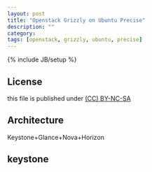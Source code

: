 ```yaml
---
layout: post
title: "Openstack Grizzly on Ubuntu Precise"
description: ""
category: 
tags: [openstack, grizzly, ubuntu, precise]
---
```

{% include JB/setup %}
## License
this file is published under [(CC) BY-NC-SA](http://creativecommons.org/licenses/by-nc-sa/3.0/)

## Architecture
Keystone+Glance+Nova+Horizon

## keystone

